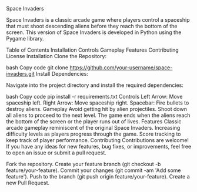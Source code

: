 Space Invaders

Space Invaders is a classic arcade game where players control a spaceship that must shoot descending aliens before they reach the bottom of the screen. This version of Space Invaders is developed in Python using the Pygame library.

Table of Contents
Installation
Controls
Gameplay
Features
Contributing
License
Installation
Clone the Repository:

bash
Copy code
git clone https://github.com/your-username/space-invaders.git
Install Dependencies:

Navigate into the project directory and install the required dependencies:

bash
Copy code
pip install -r requirements.txt
Controls
Left Arrow: Move spaceship left.
Right Arrow: Move spaceship right.
Spacebar: Fire bullets to destroy aliens.
Gameplay
Avoid getting hit by alien projectiles.
Shoot down all aliens to proceed to the next level.
The game ends when the aliens reach the bottom of the screen or the player runs out of lives.
Features
Classic arcade gameplay reminiscent of the original Space Invaders.
Increasing difficulty levels as players progress through the game.
Score tracking to keep track of player performance.
Contributing
Contributions are welcome! If you have any ideas for new features, bug fixes, or improvements, feel free to open an issue or submit a pull request.

Fork the repository.
Create your feature branch (git checkout -b feature/your-feature).
Commit your changes (git commit -am 'Add some feature').
Push to the branch (git push origin feature/your-feature).
Create a new Pull Request.
